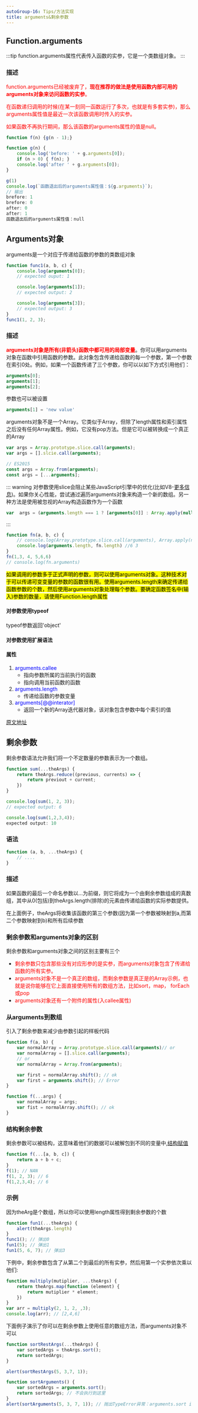 ```yaml
---
autoGroup-16: Tips/方法实现
title: arguments&剩余参数
---
```


## Function.arguments

:::tip
function.arguments属性代表传入函数的实参，它是一个类数组对象。
:::

### 描述

<span style="color: red">function.arguments已经被废弃了，**现在推荐的做法是使用函数内部可用的arguments对象来访问函数的实参**。</span>

<span style="color: red">在函数递归调用的时候(在某一刻同一函数运行了多次，也就是有多套实参)，那么arguments属性值是最近一次该函数调用时传入的实参。</span>

<span style="color: red">如果函数不再执行期间，那么该函数的arguments属性的值是null。</span>

```js
function f(n) {g(n - 1);}

function g(n) {
    console.log('before: ' + g.arguments[0]);
    if (n > 0) { f(n); }
    console.log('after ' + g.arguments[0]);
}

g(1)
console.log(`函数退出后的arguments属性值：${g.arguments}`);
// 输出
brefore: 1
brefore: 0
after: 0
after: 1
函数退出后的arguments属性值：null
```

## Arguments对象

arguments是一个对应于传递给函数的参数的类数组对象

```js
function func1(a, b, c) {
    console.log(arguments[0]);
    // expected ouput: 1

    console.log(arguments[1]);
    // expected output: 2

    console.log(arguments[3]);
    // expected output: 3
}
func1(1, 2, 3);
```

### 描述

<span style="color: red;font-weight:bold">arguments对象是所有(非箭头)函数中都可用的局部变量</span>。你可以用arguments对象在函数中引用函数的参数。此对象包含传递给函数的每一个参数，第一个参数在索引0处。例如，如果一个函数传递了三个参数，你可以以如下方式引用他们：
```js
arguments[0];
arguments[1];
arguments[2];
```
参数也可以被设置
```js
arguments[1] = 'new value'
```

arguments对象不是一个Array。它类似于Array，但除了length属性和索引属性之后没有任何Array属性。例如，它没有pop方法。但是它可以被转换成一个真正的Array

```js
var args = Array.prototype.slice.call(arguments);
var args = [].slcie.call(arguments);

// ES2015
const args = Array.from(arguments);
const args = [...arguments];
```

::: warning
对参数使用slice会阻止某些JavaScript引擎中的优化(比如V8-[更多信息](https://github.com/petkaantonov/bluebird/wiki/Optimization-killers#3-managing-arguments))。如果你关心性能，尝试通过遍历arguments对象来构造一个新的数组。另一种方法是使用被忽视的Array构造函数作为一个函数

```js
var  args = (arguments.length === 1 ? [arguments[0]] : Array.apply(null, arguments));
```
:::

```js
function fn(a, b, c) {
    // console.log(Array.prototype.slice.call(arguments), Array.apply(null, arguments))
    console.log(arguments.length, fn.length) //6 3
}
fn(1,3, 4, 5,6,6)
// console.log(fn.arguments)
```
<mark>如果调用的参数多于正式声明的参数，则可以使用arguments对象。这种技术对于可以传递可变变量的参数的函数很有用。使用arguments.length来确定传递给函数参数的个数，然后使用arguments对象处理每个参数。要确定函数签名中(输入)参数的数量，请使用Function.length属性</mark>

#### 对参数使用typeof

typeof参数返回'object'

#### 对参数使用扩展语法

#### 属性

1. <span style="color: blue">arguments.callee</span>
    - 指向参数所属的当前执行的函数
    - 指向调用当前函数的函数
2. <span style="color: blue">arguments.length</span>
    - 传递给函数的参数变量
3. <span style="color: blue">arguments[@@interator]</span>
    - 返回一个新的Array迭代器对象，该对象包含参数中每个索引的值

[原文地址](https://developer.mozilla.org/zh-CN/docs/Web/JavaScript/Reference/Functions/arguments)

## 剩余参数

剩余参数语法允许我们将一个不定数量的参数表示为一个数组。

```js
function sum(...theArgs) {
    return theArgs.reduce((previous, currents) => {
        return previout + current;
    })
}

console.log(sum(1, 2, 3));
// expected output: 6

console.log(sum(1,2,3,4));
expected output: 10
```
### 语法

```js
function (a, b, ...theArgs) {
    // ....
}
```

### 描述

如果函数的最后一个命名参数以...为前缀，则它将成为一个由剩余参数组成的真数组，其中从0(包括)到theArgs.length(排除)的元素由传递给函数的实际参数提供。

在上面例子，theArgs将收集该函数的第三个参数(因为第一个参数被映射到a,而第二个参数映射到b)和所有后续参数

### 剩余参数和arguments对象的区别

剩余参数和arguments对象之间的区别主要有三个

+ <span style="color: red">剩余参数只包含那些没有对应形参的是实参，而arguments对象包含了传递给函数的所有实参。</span>
+ <span style="color: red">arguments对象不是一个真正的数组，而剩余参数是真正是的Array示例，也就是说你能够在它上面直接使用所有的数组方法，比如sort，map， forEach或pop</span>
+ <span style="color: red">arguments对象还有一个附件的属性(入callee属性)</span>

### 从arguments到数组

引入了剩余参数来减少由参数引起的样板代码

```js
function f(a, b) {
    var normalArray = Array.prototype.slice.call(arguments)// or
    var normalArray = [].slice.call(arguments);
    // or
    var normalArray = Array.from(arguments);

    var first = normalArray.shift(); // ok
    var first = arguments.shift(); // Error
}

function f(...args) {
    var normalArray = args;
    var fist = normalArray.shift(); // ok
}
```

### 结构剩余参数

剩余参数可以被结构，这意味着他们的数据可以被解包到不同的变量中,[结构赋值](https://developer.mozilla.org/zh-CN/docs/Web/JavaScript/Reference/Operators/Destructuring_assignment)

```js
function f(...[a, b, c]) {
    return a + b + c;
}
f(1); // NAN
f(1, 2, 3); // 6
f(1,2,3,4); // 6
```

### 示例

因为theArg是个数组，所以你可以使用length属性得到剩余参数的个数

```js
function fun1(...theArgs) {
    alert(theArgs.length)
}
func1(); // 弹出0
fun1(5); // 弹出1
fun1(5, 6, 7); // 弹出3
```

下例中，剩余参数包含了从第二个到最后的所有实参，然后用第一个实参依次乘以他们:

```js
function multiply(mutiplier, ...theArgs) {
    return theArgs.map(function (element) {
        return mutiplier * element;
    })
}
var arr = multiply(2, 1, 2, ,3);
console.log(arr); // [2,4,6]
```

下面例子演示了你可以在剩余参数上使用任意的数组方法，而arguments对象不可以

```js
function sortRestArgs(...theArgs) {
    var sortedArgs = theArgs.sort();
    return sortedArgs;
}

alert(sortRestArgs(5, 3,7, 1));

function sortArguments() {
    var sortedArgs = arguments.sort();
    return sortedArgs; // 不会执行到这里
}
alert(sortArguments(5, 3, 7, 1)); // 抛出TypeError异常：arguments.sort is not a function
```
